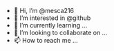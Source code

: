 - 👋 Hi, I’m @mesca216
- 👀 I’m interested in @github
- 🌱 I’m currently learning ...
- 💞️ I’m looking to collaborate on ...
- 📫 How to reach me ...

<!---
mesca216/mesca216 is a ✨ special ✨ repository because its `README.md` (this file) appears on your GitHub profile.
You can click the Preview link to take a look at your changes.
--->
